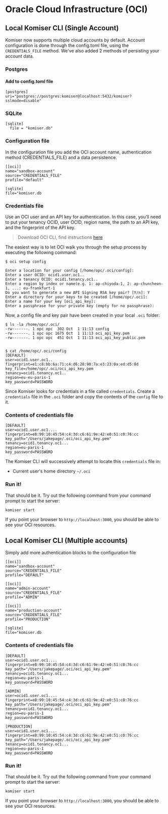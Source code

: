# Oracle Cloud Infrastructure (OCI)

## Local Komiser CLI (Single Account)

Komiser now supports multiple cloud accounts by default. Account configuration is done through the config.toml file, using the `CREDENTIALS_FILE` method.
We've also added 2 methods of persisting your account data.
### Postgres
#### Add to config.toml file
```
[postgres]
uri="postgres://postgres:komiser@localhost:5432/komiser?sslmode=disable"
```
### SQLite

```
[sqlite]
  file = "komiser.db"
```

### Configuration file
In the configuration file you add the OCI account name, authentication method (CREDENTIALS_FILE) and a data persistence.

```
[[oci]]
name="sandbox-account"
source="CREDENTIALS_FILE"
profile="default"

[sqlite]
file="komiser.db
```

### Credentials file
Use an OCI user and an API key for authentication. In this case, you’ll need to put your tenancy OCID, user OCID, region name, the path to an API key, and the fingerprint of the API key.

> Download OCI CLI, find instructions [here](https://docs.oracle.com/en-us/iaas/Content/API/SDKDocs/cliinstall.htm)

The easiest way is to let OCI walk you through the setup process by executing the following command:
```
$ oci setup config
 
Enter a location for your config [/home/opc/.oci/config]:
Enter a user OCID: ocid1.user.oc1..
Enter a tenancy OCID: ocid1.tenancy.oc1..
Enter a region by index or name(e.g. 1: ap-chiyoda-1, 2: ap-chuncheon-1, ...: eu-frankfurt-1
Do you want to generate a new API Signing RSA key pair? [Y/n]: Y
Enter a directory for your keys to be created [/home/opc/.oci]:
Enter a name for your key [oci_api_key]:
Enter a passphrase for your private key (empty for no passphrase):

```
Now, a config file and key pair have been created in your local `.oci` folder:

```
$ ls -la /home/opc/.oci/
-rw-------. 1 opc opc  302 Oct  1 11:13 config
-rw-------. 1 opc opc 1675 Oct  1 11:13 oci_api_key.pem
-rw-------. 1 opc opc  451 Oct  1 11:13 oci_api_key_public.pem


$ cat /home/opc/.oci/config
[DEFAULT]
user=ocid1.user.oc1..
fingerprint=e1:c8:bb:6a:71:c4:d6:28:90:7a:e3:23:0a:ed:d5:8d
key_file=/home/opc/.oci/oci_api_key.pem
tenancy=ocid1.tenancy.oc1..
region=eu-eu-paris-1
key_password=PASSWORD
```
Since Komiser looks for credentials in a file called `credentials`. Create a `credentials` file in the `.oci` folder and copy the contents of the `config` file to it.


### Contents of credentials file
```
[DEFAULT]
user=ocid1.user.oc1....
fingerprint=e8:99:10:45:54:c4:3d:c6:61:9e:42:e0:51:c0:76:cc
key_path="/Users/jakepage/.oci/oci_api_key.pem"
tenancy=ocid1.tenancy.oc1...
region=eu-paris-1
key_password=PASSWORD
```

The Komiser CLI will successively attempt to locate this `credentials` file in:

 * Current user's home directory `~/.oci`


### Run it!
That should be it. Try out the following command from your command prompt to start the server:

```
komiser start
```

If you point your browser to `http://localhost:3000`, you should be able to see your OCI resources.

## Local Komiser CLI (Multiple accounts)
Simply add more authentication blocks to the configuration file

```
[[oci]]
name="sandbox-account"
source="CREDENTIALS_FILE"
profile="DEFAULT"

[[oci]]
name="admin-account"
source="CREDENTIALS_FILE"
profile="ADMIN"

[[oci]]
name="production-account"
source="CREDENTIALS_FILE"
profile="PRODUCTION"

[sqlite]
file="komiser.db
```

### Contents of credentials file
```
[DEFAULT]
user=ocid1.user.oc1....
fingerprint=e8:99:10:45:54:c4:3d:c6:61:9e:42:e0:51:c0:76:cc
key_path="/Users/jakepage/.oci/oci_api_key.pem"
tenancy=ocid1.tenancy.oc1...
region=eu-paris-1
key_password=PASSWORD

[ADMIN]
user=ocid1.user.oc1....
fingerprint=e8:99:10:45:54:c4:3d:c6:61:9e:42:e0:51:c0:76:cc
key_path="/Users/jakepage/.oci/oci_api_key.pem"
tenancy=ocid1.tenancy.oc1...
region=eu-paris-1
key_password=PASSWORD

[PRODUCTION]
user=ocid1.user.oc1....
fingerprint=e8:99:10:45:54:c4:3d:c6:61:9e:42:e0:51:c0:76:cc
key_path="/Users/jakepage/.oci/oci_api_key.pem"
tenancy=ocid1.tenancy.oc1...
region=eu-paris-1
key_password=PASSWORD
```

### Run it!
That should be it. Try out the following command from your command prompt to start the server:

```
komiser start
```

If you point your browser to `http://localhost:3000`, you should be able to see your OCI resources.